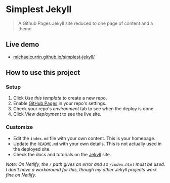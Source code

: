 # Simplest Jekyll
> A Github Pages Jekyll site reduced to one page of content and a theme


## Live demo

- [michaelcurrin.github.io/simplest-jekyll/](https://michaelcurrin.github.io/simplest-jekyll/)


## How to use this project

### Setup

1. Click _Use this template_ to create a new repo.
2. Enable [GitHub Pages](https://pages.github.com/) in your repo's settings.
3. Check your repo's _environment_ tab to see when the deploy is done.
4. Click _View deployment_ to see the live site.

### Customize

- Edit the `index.md` file with your own content. This is your homepage.
- Update the `README.md` with your own details. This is not actually used in the deployed site.
- Check the docs and tutorials on the [Jekyll](jekyllrb.com/) site.

_Note: On Netlify, the `/` path gives an error and so `/index.html` must be used. I don't have a workaround for this, though my other Jekyll projects work fine on Netlify._
